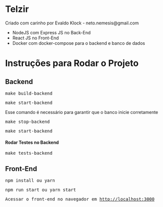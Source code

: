 # Telzir

<p>Criado com carinho por Evaldo Klock - neto.nemesis@gmail.com</p>
<ul>
<li>NodeJS com Express JS no Back-End </li>
<li>React JS no Front-End</li>
<li>Docker com docker-compose para o backend e banco de dados</li>
</ul>

# Instruções para Rodar o Projeto

## Backend

<pre>make build-backend</pre>
<pre>make start-backend</pre>

Esse comando é necessário para garantir que o banco inicie corretamente<pre>make stop-backend</pre>

<pre>make start-backend</pre>

#### Rodar Testes no Backend

<pre>make tests-backend</pre>

## Front-End

<pre>npm install ou yarn </pre>
<pre>npm run start ou yarn start</pre>
<pre>Acessar o front-end no navegador em <a href="http://localhost:3000">http://localhost:3000</a></pre>

